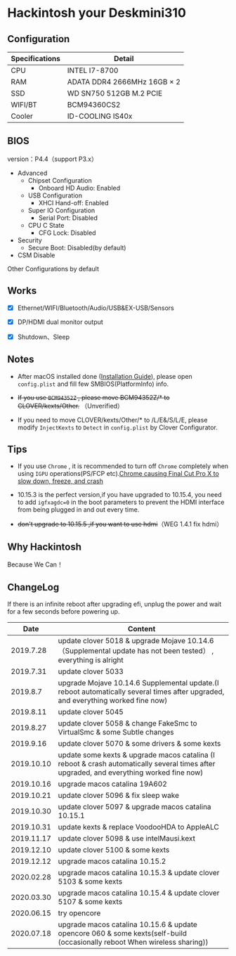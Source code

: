 # Hackintosh your Deskmini310

## Configuration

| Specifications | Detail                                                                                    |
|----------------|-------------------------------------------------------------------------------------------|
| CPU            | INTEL I7-8700                                                                             |
| RAM            | ADATA DDR4 2666MHz 16GB × 2                                                               |
| SSD            | WD SN750 512GB M.2 PCIE                                                                   |
| WIFI/BT        | BCM94360CS2                                                                               |
| Cooler         | ID-COOLING IS40x                                                                          |

## BIOS

version：P4.4（support P3.x）

* Advanced
  * Chipset Configuration
    * Onboard HD Audio: Enabled
  * USB Configuration
    * XHCI Hand-off: Enabled
  * Super IO Configuration
    * Serial Port: Disabled  
  * CPU C State
    * CFG Lock: Disabled
* Security
  * Secure Boot: Disabled(by default)
* CSM Disable

Other Configurations by default

## Works

* [x] Ethernet/WIFI/Bluetooth/Audio/USB&EX-USB/Sensors

* [x] DP/HDMI dual monitor output

* [x] Shutdown、Sleep

## Notes

* After macOS installed done ([Installation Guide](https://www.tonymacx86.com/threads/unibeast-install-macos-mojave-on-any-supported-intel-based-pc.259381/)), please open `config.plist` and  fill few SMBIOS(PlatformInfo) info.

* ~~If you use `BCM94352Z` , please move BCM94352Z/* to CLOVER/kexts/Other.~~ （Unverified）

* If you need to move CLOVER/kexts/Other/* to /L/E&/S/L/E, please modify `InjectKexts` to `Detect` in `config.plist` by Clover Configurator.

## Tips

* If you use `Chrome` , it is recommended to turn off `Chrome` completely when using `IGPU` operations(PS/FCP etc).[Chrome causing Final Cut Pro X to slow down, freeze, and crash](https://appleinsider.com/articles/19/06/20/chrome-causing-final-cut-pro-x-to-freeze-and-crash)

* 10.15.3 is the perfect version,if you have upgraded to 10.15.4, you need to add `igfxagdc=0` in the boot parameters to prevent the HDMI interface from being plugged in and out every time.
* ~~don't upgrade to 10.15.5 ,if you want to use hdmi~~（WEG 1.4.1 fix hdmi）

## Why Hackintosh

Because We Can！

## ChangeLog

If there is an infinite reboot after upgrading efi, unplug the power and wait for a few seconds before powering up.

| Date      | Content                                                              |
|-----------|----------------------------------------------------------------------|
| 2019.7.28 | update clover  5018 & upgrade Mojave 10.14.6（Supplemental update has not been tested） , everything is alright |
| 2019.7.31 | update clover  5033                                                  |
| 2019.8.7  | upgrade Mojave 10.14.6 Supplemental update.(I reboot automatically several times after upgraded, and everything worked fine now) |
| 2019.8.11 | update clover  5045                                                  |
| 2019.8.27 | update clover  5058 & change FakeSmc to VirtualSmc & some Subtle changes |
| 2019.9.16 | update clover  5070 & some drivers & some kexts |
| 2019.10.10 | update some kexts  & upgrade macos catalina (I reboot & crash automatically several times after upgraded, and everything worked fine now)|
| 2019.10.16 | upgrade macos catalina 19A602 |
| 2019.10.21 | update clover 5096 & fix sleep wake |
| 2019.10.30 | update clover 5097 & upgrade macos catalina 10.15.1 |
| 2019.10.31 | update kexts & replace VoodooHDA to AppleALC |
| 2019.11.17 | update clover 5098 & use intelMausi.kext |
| 2019.12.10 | update clover 5100 & some kexts |
| 2019.12.12 | upgrade macos catalina 10.15.2 |
| 2020.02.28 | upgrade macos catalina 10.15.3 & update clover 5103 & some kexts |
| 2020.03.30 | upgrade macos catalina 10.15.4 & update clover 5107 & some kexts |
| 2020.06.15 | try opencore |
| 2020.07.18 | upgrade macos catalina 10.15.6 & update opencore 060 & some kexts(self-build (occasionally reboot When wireless sharing))|
